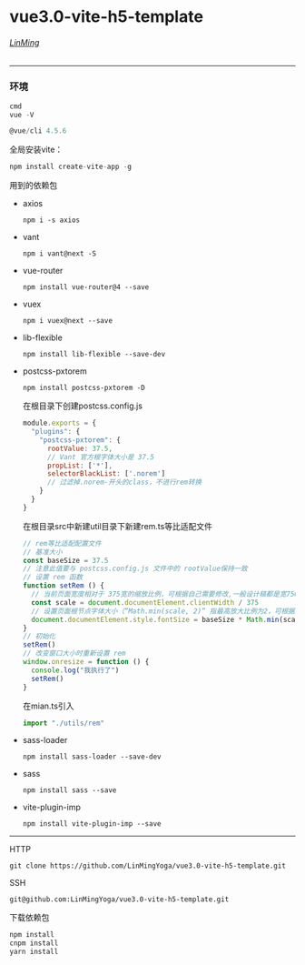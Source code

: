 # vue3.0-vite-h5-template

###### [LinMing](http://dev-api.fengpai.com)

---

### 环境

``` js
cmd
vue -V

@vue/cli 4.5.6
```

全局安装vite：

```js
npm install create-vite-app -g
```

用到的依赖包

- axios

  `npm i -s axios`

- vant

  `npm i vant@next -S`

- vue-router

  `npm install vue-router@4 --save`

- vuex

  `npm i vuex@next --save`

- lib-flexible

  `npm install lib-flexible --save-dev`

- postcss-pxtorem

  `npm install postcss-pxtorem -D`

  在根目录下创建postcss.config.js

  ``` javascript
  module.exports = {
    "plugins": {
      "postcss-pxtorem": {
        rootValue: 37.5, 
        // Vant 官方根字体大小是 37.5
        propList: ['*'],
        selectorBlackList: ['.norem'] 
        // 过滤掉.norem-开头的class，不进行rem转换
      }
    }
  }
  ```

  在根目录src中新建util目录下新建rem.ts等比适配文件

  ``` javascript
  // rem等比适配配置文件
  // 基准大小
  const baseSize = 37.5 
  // 注意此值要与 postcss.config.js 文件中的 rootValue保持一致
  // 设置 rem 函数
  function setRem () {
    // 当前页面宽度相对于 375宽的缩放比例，可根据自己需要修改,一般设计稿都是宽750(图方便可以拿到设计图后改过来)。
    const scale = document.documentElement.clientWidth / 375
    // 设置页面根节点字体大小（“Math.min(scale, 2)” 指最高放大比例为2，可根据实际业务需求调整）
    document.documentElement.style.fontSize = baseSize * Math.min(scale, 2) + 'px'
  }
  // 初始化
  setRem()
  // 改变窗口大小时重新设置 rem
  window.onresize = function () {
    console.log("我执行了")
    setRem()
  }
  ```

  在mian.ts引入

  ``` javascript
  import "./utils/rem"
  ```

- sass-loader

  `npm install sass-loader --save-dev `

- sass

  `npm install sass --save`

- vite-plugin-imp

  `npm install vite-plugin-imp --save`

---

HTTP

```
git clone https://github.com/LinMingYoga/vue3.0-vite-h5-template.git
```

SSH

```JS
git@github.com:LinMingYoga/vue3.0-vite-h5-template.git
```

下载依赖包

``` js
npm install
cnpm install
yarn install
```

